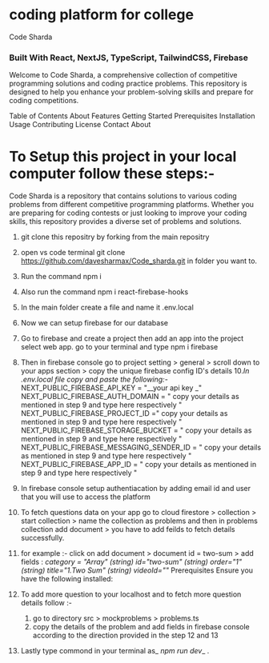# coding platform for college 
Code Sharda

### Built With React, NextJS, TypeScript, TailwindCSS, Firebase
Welcome to Code Sharda, a comprehensive collection of competitive programming solutions and coding practice problems. This repository is designed to help you enhance your problem-solving skills and prepare for coding competitions.

Table of Contents
About
Features
Getting Started
Prerequisites
Installation
Usage
Contributing
License
Contact
About

# To Setup this project in your local computer follow these steps:-
Code Sharda is a repository that contains solutions to various coding problems from different competitive programming platforms. Whether you are preparing for coding contests or just looking to improve your coding skills, this repository provides a diverse set of problems and solutions.

1. git clone this repositry by forking from the main repositry
2. open vs code terminal  git clone https://github.com/davesharmax/Code_sharda.git in folder you want to.
3. Run the command npm i
4. Also run the command npm i react-firebase-hooks
5. In the main folder create a file and name it .env.local
6. Now we can setup firebase for our database 
8. Go to firebase and create a project then add an app into the project select web app. go to your terminal and type npm i firebase
9. Then in firebase console go to project setting > general > scroll down to your apps section > copy the unique firebase config ID's details
10.*In .env.local file copy and paste the following:-*
NEXT_PUBLIC_FIREBASE_API_KEY = "__your api key _"
NEXT_PUBLIC_FIREBASE_AUTH_DOMAIN = " copy your details as mentioned in  step 9 and type here respectively "
NEXT_PUBLIC_FIREBASE_PROJECT_ID =" copy your details as mentioned in  step 9 and type here respectively "
NEXT_PUBLIC_FIREBASE_STORAGE_BUCKET = " copy your details as mentioned in  step 9 and type here respectively "
NEXT_PUBLIC_FIREBASE_MESSAGING_SENDER_ID = " copy your details as mentioned in  step 9 and type here respectively "
NEXT_PUBLIC_FIREBASE_APP_ID = " copy your details as mentioned in  step 9 and type here respectively "

11. In firebase console setup authentiacation by adding email id and user that you will use to access the platform
12. To fetch questions data on your app go to cloud firestore > collection > start collection > name the collection as problems and then in problems collection add document > you have to add feilds to fetch details successfully.
13. for example :-  click on add document > document id = two-sum >  add fields :
_category =   "Array"
     (string)
id="two-sum"
     (string)
order="1"
    (string)
title="1.Two Sum"
     (string)
videoId=""_
Prerequisites
Ensure you have the following installed:

14. To add more question to your localhost and to fetch more question details follow :-
    1. go to directory src > mockproblems > problems.ts
    2. copy the details of the problem and add fields in firebase console according to the direction provided in the step 12 and 13

15. Lastly type commond in your terminal as_ *npm run dev*_ .











